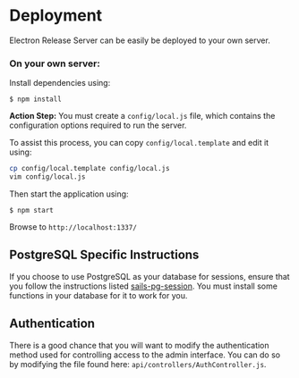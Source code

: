 # Deployment

Electron Release Server can be easily be deployed to your own server.

### On your own server:

Install dependencies using:

```
$ npm install
```

**Action Step:** You must create a `config/local.js` file, which contains the configuration options required to run the server.

To assist this process, you can copy `config/local.template` and edit it using:
```bash
cp config/local.template config/local.js
vim config/local.js
```

Then start the application using:

```
$ npm start
```

Browse to `http://localhost:1337/`

## PostgreSQL Specific Instructions
If you choose to use PostgreSQL as your database for sessions, ensure that you follow the instructions listed [sails-pg-session](https://github.com/ravitej91/sails-pg-session).
You must install some functions in your database for it to work for you.

## Authentication
There is a good chance that you will want to modify the authentication method used for controlling access to the admin interface. You can do so by modifying the file found here: `api/controllers/AuthController.js`.

